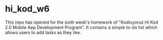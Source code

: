 # hi_kod_w6
This repo has opened for the sixth week's homework of "Kodluyoruz Hi Kod 2.0 Mobile App Development Program". It contains a simple to-do list which allows users to add tasks as they like. 

